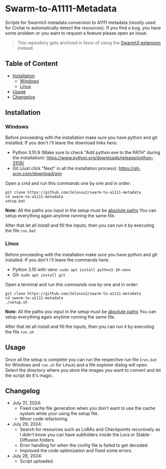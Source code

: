 # Swarm-to-A1111-Metadata

Scripts for SwarmUI metadata conversion to A1111 metadata (mostly used for Civitai to automatically detect the resources). If you find a bug, you have some problem or you want to request a feature please open an Issue.

> This repository gets archived in favor of using the [SwarmUI extension](https://github.com/Jelosus2/ImgMetadataConverter) instead.

## Table of Content
- [Installation](#installation)
  - [Windows](#windows)
  - [Linux](#linux)
- [Usage](#usage)
- [Changelog](#changelog)

## Installation
### Windows
Before proceeding with the installation make sure you have python and git installed. If you don't i'll leave the download links here:
- Python 3.10.9 (Make sure to check "Add python.exe to the PATH" during the installation): https://www.python.org/downloads/release/python-3109/
- Git (Just click "Next" in all the installation process): https://git-scm.com/download/win

Open a cmd and run this commands one by one and in order:
```
git clone https://github.com/Jelosus2/swarm-to-a1111-metadata
cd swarm-to-a1111-metadata
setup.bat
```
**Note:** All the paths you input in the setup must be [absolute paths](https://www.computerhope.com/issues/ch001708.htm#windows)
You can setup everything again anytime running the same file.

After that let all install and fill the inputs, then you can run it by executing the file `run.bat`

### Linux
Before proceeding with the installation make sure you have python and git installed. If you don't i'll leave the commands here:
- Python 3.10 with venv: `sudo apt install python3.10-venv`
- Git: `sudo apt install git`

Open a terminal and run this commands one by one and in order:
```
git clone https://github.com/Jelosus2/swarm-to-a1111-metadata
cd swarm-to-a1111-metadata
./setup.sh
```
**Note:** All the paths you input in the setup must be [absolute paths](https://www.computerhope.com/issues/ch001708.htm#linux)
You can setup everything again anytime running the same file.

After that let all install and fill the inputs, then you can run it by executing the file `run.sh`

## Usage
Once all the setup is complete you can run the respective run file (`run.bat` for Windows and `run.sh` for Linux) and a file explorer dialog will open. Select the directory where you store the images you want to convert and let the script do it's magic.

## Changelog
- July 31, 2024:
  - Fixed cache file generation when you don't want to use the cache system while your using the setup file.
  - Minor code refactoring.
- July 29, 2024:
  - Search for resources such as LoRAs and Checkpoints recursively as I didn't know you can have subfolders inside the Lora or Stable-Diffusion folders.
  - Error handling for when the config file is failed to get decoded.
  - Improved the code optimization and fixed some errors.
- July 28, 2024:
  - Script uploaded.
